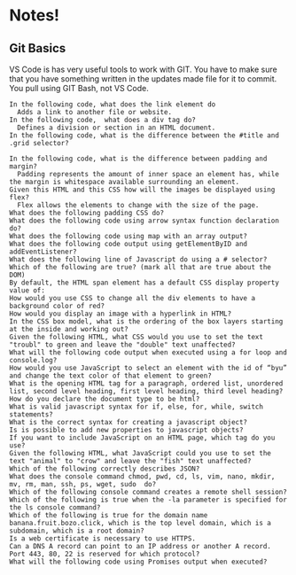 # Notes!
## Git Basics
VS Code is has very useful tools to work with GIT. You have to make sure that you have something written in the updates made file for it to commit.
You pull using GIT Bash, not VS Code. 

    In the following code, what does the link element do
      Adds a link to another file or website.
    In the following code,  what does a div tag do?
      Defines a division or section in an HTML document.
    In the following code, what is the difference between the #title and .grid selector?
      
    In the following code, what is the difference between padding and margin?
      Padding represents the amount of inner space an element has, while the margin is whitespace available surrounding an element.
    Given this HTML and this CSS how will the images be displayed using flex?
      Flex allows the elements to change with the size of the page.
    What does the following padding CSS do?
    What does the following code using arrow syntax function declaration do?
    What does the following code using map with an array output?
    What does the following code output using getElementByID and addEventListener?
    What does the following line of Javascript do using a # selector?
    Which of the following are true? (mark all that are true about the DOM)
    By default, the HTML span element has a default CSS display property value of: 
    How would you use CSS to change all the div elements to have a background color of red?
    How would you display an image with a hyperlink in HTML?
    In the CSS box model, what is the ordering of the box layers starting at the inside and working out?
    Given the following HTML, what CSS would you use to set the text "troubl" to green and leave the "double" text unaffected?
    What will the following code output when executed using a for loop and console.log?
    How would you use JavaScript to select an element with the id of “byu” and change the text color of that element to green?
    What is the opening HTML tag for a paragraph, ordered list, unordered list, second level heading, first level heading, third level heading?
    How do you declare the document type to be html?
    What is valid javascript syntax for if, else, for, while, switch statements?
    What is the correct syntax for creating a javascript object?
    Is is possible to add new properties to javascript objects?
    If you want to include JavaScript on an HTML page, which tag do you use?
    Given the following HTML, what JavaScript could you use to set the text "animal" to "crow" and leave the "fish" text unaffected?
    Which of the following correctly describes JSON?
    What does the console command chmod, pwd, cd, ls, vim, nano, mkdir, mv, rm, man, ssh, ps, wget, sudo  do?
    Which of the following console command creates a remote shell session?
    Which of the following is true when the -la parameter is specified for the ls console command?
    Which of the following is true for the domain name banana.fruit.bozo.click, which is the top level domain, which is a subdomain, which is a root domain?
    Is a web certificate is necessary to use HTTPS.
    Can a DNS A record can point to an IP address or another A record.
    Port 443, 80, 22 is reserved for which protocol?
    What will the following code using Promises output when executed?
